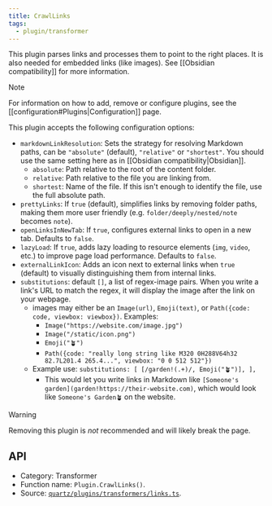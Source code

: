 ```yaml
---
title: CrawlLinks
tags:
  - plugin/transformer
---
```


This plugin parses links and processes them to point to the right places. It is also needed for embedded links (like images). See [[Obsidian compatibility]] for more information.

> [!note]
> For information on how to add, remove or configure plugins, see the [[configuration#Plugins|Configuration]] page.

This plugin accepts the following configuration options:

- `markdownLinkResolution`: Sets the strategy for resolving Markdown paths, can be `"absolute"` (default), `"relative"` or `"shortest"`. You should use the same setting here as in [[Obsidian compatibility|Obsidian]].
  - `absolute`: Path relative to the root of the content folder.
  - `relative`: Path relative to the file you are linking from.
  - `shortest`: Name of the file. If this isn't enough to identify the file, use the full absolute path.
- `prettyLinks`: If `true` (default), simplifies links by removing folder paths, making them more user friendly (e.g. `folder/deeply/nested/note` becomes `note`).
- `openLinksInNewTab`: If `true`, configures external links to open in a new tab. Defaults to `false`.
- `lazyLoad`: If `true`, adds lazy loading to resource elements (`img`, `video`, etc.) to improve page load performance. Defaults to `false`.
- `externalLinkIcon`: Adds an icon next to external links when `true` (default) to visually distinguishing them from internal links.
- `substitutions`: default `[]`, a list of regex-image pairs. When you write a link's URL to match the regex, it will display the image after the link on your webpage.
  - images may either be an `Image(url)`, `Emoji(text)`, or `Path({code: code, viewbox: viewbox})`. Examples:
    - `Image("https://website.com/image.jpg")`
    - `Image("/static/icon.png")`
    - `Emoji("🪴")`
    - `Path({code: "really long string like M320 0H288V64h32 82.7L201.4 265.4...", viewbox: "0 0 512 512"})`
  - Example use: `substitutions: [ [/garden!(.+)/, Emoji("🪴")], ],` 
    - This would let you write links in Markdown like `[Someone's garden](garden!https://their-website.com)`, which would look like `Someone's Garden🪴` on the website.

> [!warning]
> Removing this plugin is _not_ recommended and will likely break the page.

## API

- Category: Transformer
- Function name: `Plugin.CrawlLinks()`.
- Source: [`quartz/plugins/transformers/links.ts`](https://github.com/jackyzha0/quartz/blob/v4/quartz/plugins/transformers/links.ts).
